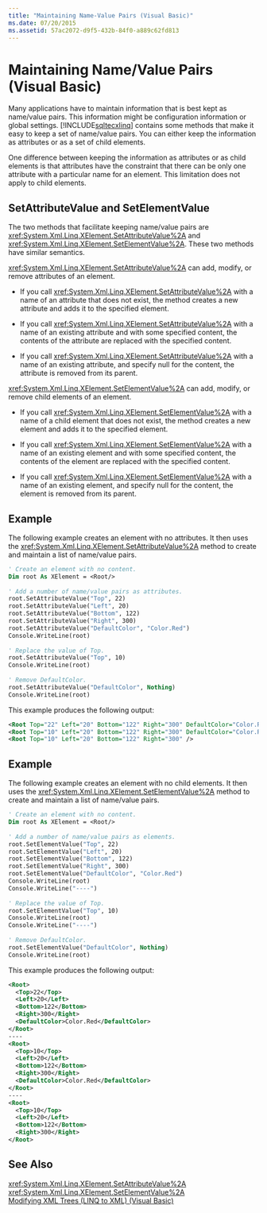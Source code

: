 ```yaml
---
title: "Maintaining Name-Value Pairs (Visual Basic)"
ms.date: 07/20/2015
ms.assetid: 57ac2072-d9f5-432b-84f0-a889c62fd813
---
```

# Maintaining Name/Value Pairs (Visual Basic)
Many applications have to maintain information that is best kept as name/value pairs. This information might be configuration information or global settings. [!INCLUDE[sqltecxlinq](~/includes/sqltecxlinq-md.md)] contains some methods that make it easy to keep a set of name/value pairs. You can either keep the information as attributes or as a set of child elements.  
  
 One difference between keeping the information as attributes or as child elements is that attributes have the constraint that there can be only one attribute with a particular name for an element. This limitation does not apply to child elements.  
  
## SetAttributeValue and SetElementValue  
 The two methods that facilitate keeping name/value pairs are <xref:System.Xml.Linq.XElement.SetAttributeValue%2A> and <xref:System.Xml.Linq.XElement.SetElementValue%2A>. These two methods have similar semantics.  
  
 <xref:System.Xml.Linq.XElement.SetAttributeValue%2A> can add, modify, or remove attributes of an element.  
  
- If you call <xref:System.Xml.Linq.XElement.SetAttributeValue%2A> with a name of an attribute that does not exist, the method creates a new attribute and adds it to the specified element.  
  
- If you call <xref:System.Xml.Linq.XElement.SetAttributeValue%2A> with a name of an existing attribute and with some specified content, the contents of the attribute are replaced with the specified content.  
  
- If you call <xref:System.Xml.Linq.XElement.SetAttributeValue%2A> with a name of an existing attribute, and specify null for the content, the attribute is removed from its parent.  
  
 <xref:System.Xml.Linq.XElement.SetElementValue%2A> can add, modify, or remove child elements of an element.  
  
- If you call <xref:System.Xml.Linq.XElement.SetElementValue%2A> with a name of a child element that does not exist, the method creates a new element and adds it to the specified element.  
  
- If you call <xref:System.Xml.Linq.XElement.SetElementValue%2A> with a name of an existing element and with some specified content, the contents of the element are replaced with the specified content.  
  
- If you call <xref:System.Xml.Linq.XElement.SetElementValue%2A> with a name of an existing element, and specify null for the content, the element is removed from its parent.  
  
## Example  
 The following example creates an element with no attributes. It then uses the <xref:System.Xml.Linq.XElement.SetAttributeValue%2A> method to create and maintain a list of name/value pairs.  
  
```vb  
' Create an element with no content.  
Dim root As XElement = <Root/>  
  
' Add a number of name/value pairs as attributes.  
root.SetAttributeValue("Top", 22)  
root.SetAttributeValue("Left", 20)  
root.SetAttributeValue("Bottom", 122)  
root.SetAttributeValue("Right", 300)  
root.SetAttributeValue("DefaultColor", "Color.Red")  
Console.WriteLine(root)  
  
' Replace the value of Top.  
root.SetAttributeValue("Top", 10)  
Console.WriteLine(root)  
  
' Remove DefaultColor.  
root.SetAttributeValue("DefaultColor", Nothing)  
Console.WriteLine(root)  
```  
  
 This example produces the following output:  
  
```xml  
<Root Top="22" Left="20" Bottom="122" Right="300" DefaultColor="Color.Red" />  
<Root Top="10" Left="20" Bottom="122" Right="300" DefaultColor="Color.Red" />  
<Root Top="10" Left="20" Bottom="122" Right="300" />  
```  
  
## Example  
 The following example creates an element with no child elements. It then uses the <xref:System.Xml.Linq.XElement.SetElementValue%2A> method to create and maintain a list of name/value pairs.  
  
```vb  
' Create an element with no content.  
Dim root As XElement = <Root/>  
  
' Add a number of name/value pairs as elements.  
root.SetElementValue("Top", 22)  
root.SetElementValue("Left", 20)  
root.SetElementValue("Bottom", 122)  
root.SetElementValue("Right", 300)  
root.SetElementValue("DefaultColor", "Color.Red")  
Console.WriteLine(root)  
Console.WriteLine("----")  
  
' Replace the value of Top.  
root.SetElementValue("Top", 10)  
Console.WriteLine(root)  
Console.WriteLine("----")  
  
' Remove DefaultColor.  
root.SetElementValue("DefaultColor", Nothing)  
Console.WriteLine(root)  
```  
  
 This example produces the following output:  
  
```xml  
<Root>  
  <Top>22</Top>  
  <Left>20</Left>  
  <Bottom>122</Bottom>  
  <Right>300</Right>  
  <DefaultColor>Color.Red</DefaultColor>  
</Root>  
----  
<Root>  
  <Top>10</Top>  
  <Left>20</Left>  
  <Bottom>122</Bottom>  
  <Right>300</Right>  
  <DefaultColor>Color.Red</DefaultColor>  
</Root>  
----  
<Root>  
  <Top>10</Top>  
  <Left>20</Left>  
  <Bottom>122</Bottom>  
  <Right>300</Right>  
</Root>  
```  
  
## See Also  
 <xref:System.Xml.Linq.XElement.SetAttributeValue%2A>  
 <xref:System.Xml.Linq.XElement.SetElementValue%2A>  
 [Modifying XML Trees (LINQ to XML) (Visual Basic)](../../../../visual-basic/programming-guide/concepts/linq/modifying-xml-trees-linq-to-xml.md)
